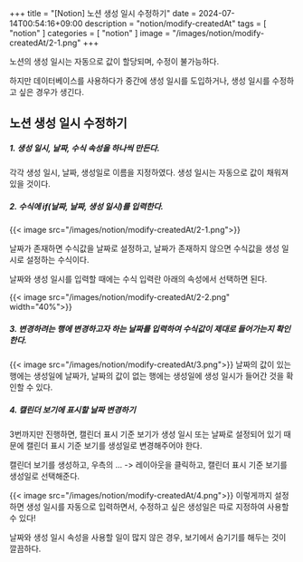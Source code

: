 +++
title = "[Notion] 노션 생성 일시 수정하기"
date = 2024-07-14T00:54:16+09:00
description = "notion/modify-createdAt"
tags = [
    "notion"
]
categories = [
    "notion"
]
image = "/images/notion/modify-createdAt/2-1.png"
+++

노션의 생성 일시는 자동으로 값이 할당되며, 수정이 불가능하다.

하지만 데이터베이스를 사용하다가 중간에 생성 일시를 도입하거나, 생성 일시를 수정하고 싶은 경우가 생긴다.

## 노션 생성 일시 수정하기

##### **1. 생성 일시, 날짜, 수식 속성을 하나씩 만든다.**

각각 생성 일시, 날짜, 생성일로 이름을 지정하였다. 생성 일시는 자동으로 값이 채워져 있을 것이다.

##### **2. 수식에 if(날짜, 날짜, 생성 일시)를 입력한다.**

{{< image src="/images/notion/modify-createdAt/2-1.png">}}

날짜가 존재하면 수식값을 날짜로 설정하고, 날짜가 존재하지 않으면 수식값을 생성 일시로 설정하는 수식이다.

날짜와 생성 일시를 입력할 때에는 수식 입력란 아래의 속성에서 선택하면 된다.

{{< image src="/images/notion/modify-createdAt/2-2.png" width="40%">}}

##### **3. 변경하려는 행에 변경하고자 하는 날짜를 입력하여 수식값이 제대로 들어가는지 확인한다.**

{{< image src="/images/notion/modify-createdAt/3.png">}}
날짜의 값이 있는 행에는 생성일에 날짜가, 날짜의 값이 없는 행에는 생성일에 생성 일시가 들어간 것을 확인할 수 있다.

##### **4. 캘린더 보기에 표시할 날짜 변경하기**

3번까지만 진행하면, 캘린더 표시 기준 보기가 생성 일시 또는 날짜로 설정되어 있기 때문에 캘린더 표시 기준 보기를 생성일로 변경해주어야 한다.

캘린더 보기를 생성하고, 우측의 ... -> 레이아웃을 클릭하고, 캘린더 표시 기준 보기를 생성일로 선택해준다.

{{< image src="/images/notion/modify-createdAt/4.png">}}
이렇게까지 설정하면 생성 일시를 자동으로 입력하면서, 수정하고 싶은 생성일은 따로 지정하여 사용할 수 있다!

날짜와 생성 일시 속성을 사용할 일이 많지 않은 경우, 보기에서 숨기기를 해두는 것이 깔끔하다.
